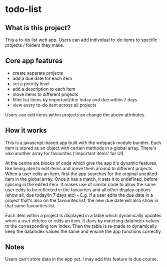 # todo-list

<h2>What is this project?</h2>
This a to-do list web app. Users can add individual to-do items to specific projects / folders they make. 

<h2>Core app features</h2>
<ul>
  <li>create separate projects</li>
  <li> add a due date for each item</li>
  <li>set a priority level</li>
  <li>add a description to each item</li>
  <li>move items to different projects</li>
  <li>filter list items by important/due today and due within 7 days</li>
  <li>view every to-do item across all projects</li>
  </ul>

Users can edit items within projects an change the above attributes. 

<h2>How it works</h2>
<p>This is a javascript-based app built with the webpack module bundler. Each item is stored as an object with certain methods in a global array. There's also another array for favourites ('important items' for UI).</p>

<p>At the centre are blocks of code which give the app it's dynamic features, like being able to edit items and move them around to different projects. When a user edits an item, first the app searches for the original unedited item in the global array. Once it has a match, it sets it to undefined, before splicing in the edited item. It makes use of similar code to allow the same user edits to be reflected in the favourites and all other display options (show all, due today/in 7 days etc) - E.g. if a user edits the due date in a project that's also on the favourites list, the new due date will also show in that same favourites list.</p>

<p>Each item within a project is displayed in a table which dynamically updates when a user deletes or edits an item. It does by matching dataIndex values to the corresponding row index. Then the table is re-made to dynamically keep the dataIndex values the same and ensure the app functions correctly.</p>

<h2>Notes</h2>
<p>Users can't store data in the app yet. I may add this feature in due course.</p>

